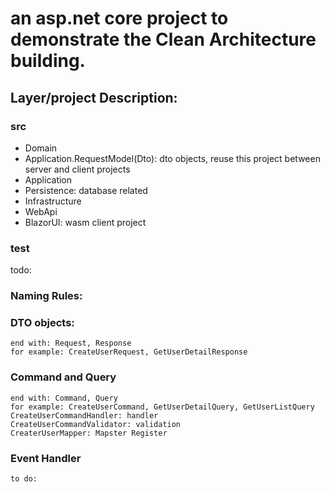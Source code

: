 # an asp.net core project to demonstrate the Clean Architecture building.

## Layer/project Description:

### src
* Domain
* Application.RequestModel(Dto): dto objects, reuse this project between server and client projects
* Application
* Persistence: database related
* Infrastructure
* WebApi
* BlazorUI: wasm client project

### test
todo:

### Naming Rules:

### DTO objects:
	end with: Request, Response
	for example: CreateUserRequest, GetUserDetailResponse

### Command and Query
	end with: Command, Query
	for example: CreateUserCommand, GetUserDetailQuery, GetUserListQuery
	CreateUserCommandHandler: handler
	CreateUserCommandValidator: validation
	CreaterUserMapper: Mapster Register

### Event Handler
	to do:
	

